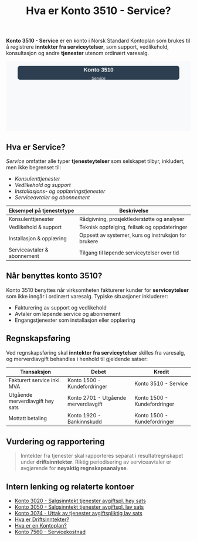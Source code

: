 ﻿---
title: "Hva er Konto 3510 - Service?"
seoTitle: "3510-service"
description: '**Konto 3510 - Service** er en konto i Norsk Standard Kontoplan som brukes til å registrere **inntekter fra serviceytelser**, som support, vedlikehold, konsult...'
---

**Konto 3510 - Service** er en konto i Norsk Standard Kontoplan som brukes til å registrere **inntekter fra serviceytelser**, som support, vedlikehold, konsultasjon og andre **tjenester** utenom ordinært varesalg.

![Illustrasjon av konto 3510 Service](3510-service-image.svg)

## Hva er Service?

*Service* omfatter alle typer **tjenesteytelser** som selskapet tilbyr, inkludert, men ikke begrenset til:

* *Konsulenttjenester*
* *Vedlikehold og support*
* *Installasjons- og opplæringstjenester*
* *Serviceavtaler og abonnement*

| Eksempel på tjenestetype     | Beskrivelse                                              |
|------------------------------|----------------------------------------------------------|
| Konsulenttjenester           | Rådgivning, prosjektlederstøtte og analyser              |
| Vedlikehold & support        | Teknisk oppfølging, feilsøk og oppdateringer             |
| Installasjon & opplæring     | Oppsett av systemer, kurs og instruksjon for brukere     |
| Serviceavtaler & abonnement  | Tilgang til løpende serviceytelser over tid              |

## Når benyttes konto 3510?

Konto 3510 benyttes når virksomheten fakturerer kunder for **serviceytelser** som ikke inngår i ordinært varesalg. Typiske situasjoner inkluderer:

* Fakturering av support og vedlikehold
* Avtaler om løpende service og abonnement
* Engangstjenester som installasjon eller opplæring

## Regnskapsføring

Ved regnskapsføring skal **inntekter fra serviceytelser** skilles fra varesalg, og merverdiavgift behandles i henhold til gjeldende satser:

| Transaksjon                      | Debet                             | Kredit                         |
|----------------------------------|-----------------------------------|--------------------------------|
| Fakturert service inkl. MVA      | Konto 1500 - Kundefordringer      | Konto 3510 - Service           |
| Utgående merverdiavgift høy sats | Konto 2701 - Utgående merverdiavgift | Konto 1500 - Kundefordringer |
| Mottatt betaling                 | Konto 1920 - Bankinnskudd         | Konto 1500 - Kundefordringer   |

## Vurdering og rapportering

> Inntekter fra tjenester skal rapporteres separat i resultatregnskapet under **driftsinntekter**. Riktig periodisering av serviceavtaler er avgjørende for **nøyaktig regnskapsanalyse**.

## Intern lenking og relaterte kontoer

* [Konto 3020 - Salgsinntekt tjenester avgiftspl. høy sats](/blogs/kontoplan/3020-salgsinntekt-tjenester-avgiftspl-hoy-sats "Konto 3020 - Salgsinntekt tjenester avgiftspl. høy sats")
* [Konto 3050 - Salgsinntekt tjenester avgiftspl. lav sats](/blogs/kontoplan/3050-salgsinntekt-tjenester-avgiftspl-lav-sats "Konto 3050 - Salgsinntekt tjenester avgiftspl. lav sats")
* [Konto 3074 - Uttak av tjenester avgiftspliktig lav sats](/blogs/kontoplan/3074-uttak-av-tjenester-avgiftspliktig-lav-sats "Konto 3074 - Uttak av tjenester avgiftspliktig lav sats")
* [Hva er Driftsinntekter?](/blogs/regnskap/hva-er-driftsinntekter "Hva er Driftsinntekter? Komplett Guide til Driftsinntekter i Regnskap")
* [Hva er en Kontoplan?](/blogs/regnskap/hva-er-kontoplan "Hva er en Kontoplan? Komplett Guide til Kontoplaner i Norsk Regnskap")
* [Konto 7560 - Servicekostnad](/blogs/kontoplan/7560-servicekostnad "Konto 7560 - Servicekostnad: Definisjon, regnskapsføring og eksempler")






